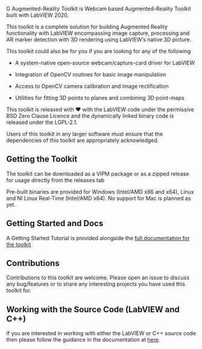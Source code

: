 G Augmented-Reality Toolkit is Webcam based Augmented-Reality Toolkit built with LabVIEW 2020.

This toolkit is a complete solution for building Augmented Reality functionality with LabVIEW encompassing image capture, processing and AR marker detection with 3D rendering using LabVIEW’s native 3D picture.

This toolkit could also be for you if you are looking for any of the following
* A system-native open-source webcam/capture-card driver for LabVIEW

* Integration of OpenCV routines for basic image manipulation

* Access to OpenCV camera calibration and image rectification

* Utilities for fitting 3D points to planes and combining 3D point-maps

This toolkit is released with ❤️ with the LabVIEW code under the permissive BSD Zero Clause Licence and the dynamically linked binary code is released under the LGPL-2.1.

Users of this toolkit in any larger software must ensure that the dependencies of this toolkit are appropriately acknowledged.

## Getting the Toolkit
The toolkit can be downloaded as a VIPM package or as a zipped release for usage directly from the releases tab

Pre-built binaries are provided for Windows (Intel/AMD x86 and x64), Linux and NI Linux Real-Time (Intel/AMD x64). No support for Mac is planned as yet.

## Getting Started and Docs
A Getting Started Tutorial is provided alongside the [full documentation for the toolkit](https://serenial.gitlab.io/g-augmented-reality-toolkit-docs)

## Contributions
Contributions to this toolkit are welcome. Please open an issue to discuss any bug/features or to share any interesting projects you have used this toolkit for.

## Working with the Source Code (LabVIEW and C++)
If you are interested in working with either the LabVIEW or C++ source code then please follow the guidance in the documentation at [here](https://serenial.gitlab.io/g-augmented-reality-toolkit-docs/v1/toolkit/development.html).